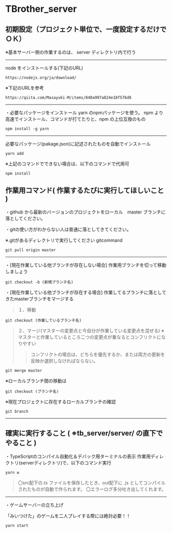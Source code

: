 # TBrother_server

## 初期設定（プロジェクト単位で、一度設定するだけでＯＫ）



※基本サーバー側の作業するのは、 server ディレクトリ内で行う

***

node をインストールする(下記のURL)

```
https://nodejs.org/ja/download/
```

※下記のURLを参考

```
https://qiita.com/Masayuki-M/items/840a997a824e18f576d8
```



***

・必要なパッケージをインストール
yarn のnpmパッケージを使う。
npm より高速でインストール、コマンドが打てたりと、npm の上位互換のもの

```
npm install -g yarn 
```

***

必要なパッケージ(pakage.json)に記述されたものを自動でインストール

```
yarn add
```

※上記のコマンドでできない場合は、以下のコマンドで代用可

```
npm install 
```

## 作業用コマンド( 作業するたびに実行してほしいこと )

・github から最新のバージョンのプロジェクトをローカル　master ブランチに落としてください。

・gitの使い方がわからない人は普通に落としてきてください。

※.gitがあるディレクトリで実行してください
gitcommand

```
git pull origin master
```

***

・[現在作業している他ブランチが存在しない場合] 作業用ブランチを切って移動しましょう

```
git checkout -b (新規ブランチ名)
```

・[現在作業している他ブランチが存在する場合] 作業してるブランチに落としてきたmasterブランチをマージする

>１、移動

```
git checkout (作業しているブランチ名)
```

>２、マージ(マスターの変更点と今自分が作業している変更点を混ぜる)
>※マスターと作業しているところ二つの変更点が重なるとコンフリクトになりやすい
>
>>コンフリクトの場合は、どちらを優先するか、または両方の更新を反映か選択しなければならない。

```
git merge master
```

※ローカルブランチ間の移動は

```
git checkout (ブランチ名)
```

※現在プロジェクトに存在するローカルブランチの確認

```
git branch
```

***

## 確実に実行すること (  ※tb_server/server/ の直下でやること )

・TypeScriptのコンパイル自動化＆デバック用ターミナルの表示
作業用ディレクトリ(serverディレクトリ)で、以下のコマンド実行

```
yarn w
```

>〇src配下の.ts ファイルを保存したとき、out配下に .js としてコンパイルされたものが自動で作られます。
>〇エラーログ多分吐き出してくれます。

***

・ゲームサーバーの立ち上げ

「みいつけた」のゲームを二人プレイする際には絶対必要！！

```
yarn start
```

